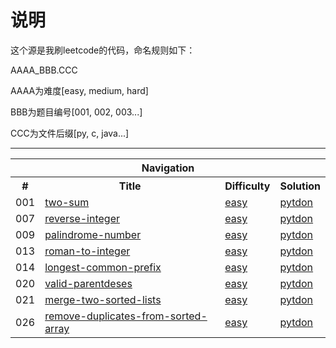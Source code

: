 # 说明
这个源是我刷leetcode的代码，命名规则如下：

AAAA_BBB.CCC

AAAA为难度[easy, medium, hard]

BBB为题目编号[001, 002, 003...]

CCC为文件后缀[py, c, java...]


-------

<table>
    <tr>
        <th colspan="4">
            <b>Navigation</b>
        </th>
    </tr>
    <tr>
        <th>#</th>
        <th>Title</th>
        <th>Difficulty</th>
        <th>Solution</th>
    </tr>	
    <tr>
        <td>001</td>
        <td>
			<a href="https://leetcode-cn.com/problems/two-sum/"> two-sum </a>
		</td>
        <td>
			<a href="https://leetcode-cn.com/problemset/all/?difficulty=%E7%AE%80%E5%8D%95"> easy </a>
		</td>
        <td>
			<a href="./easy_001_two-sum.py"> pytdon </a>
		</td>
    </tr>	
    <tr>
        <td>007</td>
        <td>
			<a href="https://leetcode-cn.com/problems/reverse-integer/"> reverse-integer </a>
		</td>
        <td>
			<a href="https://leetcode-cn.com/problemset/all/?difficulty=%E7%AE%80%E5%8D%95"> easy </a>
		</td>
        <td>
			<a href="./easy_007_reverse-integer.py"> pytdon </a>
		</td>
    </tr>	
    <tr>
        <td>009</td>
        <td>
			<a href="https://leetcode-cn.com/problems/palindrome-number/"> palindrome-number </a>
		</td>
        <td>
			<a href="https://leetcode-cn.com/problemset/all/?difficulty=%E7%AE%80%E5%8D%95"> easy </a>
		</td>
        <td>
			<a href="./easy_009_palindrome-number.py"> pytdon </a>
		</td>
    </tr>	
    <tr>
        <td>013</td>
        <td>
			<a href="https://leetcode-cn.com/problems/roman-to-integer/"> roman-to-integer </a>
		</td>
        <td>
			<a href="https://leetcode-cn.com/problemset/all/?difficulty=%E7%AE%80%E5%8D%95"> easy </a>
		</td>
        <td>
			<a href="./easy_013_roman-to-integer.py"> pytdon </a>
		</td>
    </tr>	
    <tr>
        <td>014</td>
        <td>
			<a href="https://leetcode-cn.com/problems/longest-common-prefix/"> longest-common-prefix </a>
		</td>
        <td>
			<a href="https://leetcode-cn.com/problemset/all/?difficulty=%E7%AE%80%E5%8D%95"> easy </a>
		</td>
        <td>
			<a href="./easy_014_longest-common-prefix.py"> pytdon </a>
		</td>
    </tr>
    <tr>
        <td>020</td>
        <td>
			<a href="https://leetcode-cn.com/problems/valid-parentdeses/"> valid-parentdeses </a>
		</td>
        <td>
			<a href="https://leetcode-cn.com/problemset/all/?difficulty=%E7%AE%80%E5%8D%95"> easy </a>
		</td>
        <td>
			<a href="./easy_020_valid-parentdeses.py"> pytdon </a>
		</td>
    </tr>
    <tr>
        <td>021</td>
        <td>
			<a href="https://leetcode-cn.com/problems/merge-two-sorted-lists/"> merge-two-sorted-lists </a>
		</td>
        <td>
			<a href="https://leetcode-cn.com/problemset/all/?difficulty=%E7%AE%80%E5%8D%95"> easy </a>
		</td>
        <td>
			<a href="./easy_021_merge-two-sorted-lists.py"> pytdon </a>
		</td>
    </tr>
    <tr>
        <td>026</td>
        <td>
			<a href="https://leetcode-cn.com/problems/remove-duplicates-from-sorted-array/"> remove-duplicates-from-sorted-array </a>
		</td>
        <td>
			<a href="https://leetcode-cn.com/problemset/all/?difficulty=%E7%AE%80%E5%8D%95"> easy </a>
		</td>
        <td>
			<a href="./easy_026_remove-duplicates-from-sorted-array.py"> pytdon </a>
		</td>
    </tr>
</table>


